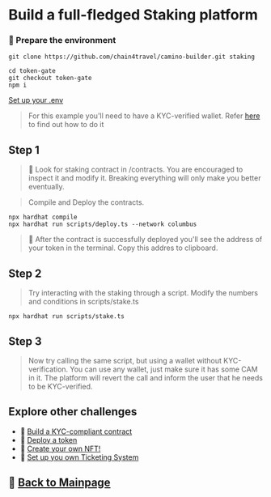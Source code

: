 # Build a full-fledged Staking platform

### 🏁 Prepare the environment

```
git clone https://github.com/chain4travel/camino-builder.git staking

cd token-gate
git checkout token-gate
npm i
```

[Set up your .env](setup/README.md#setting-up-env-file)

> For this example you'll need to have a KYC-verified wallet. Refer [here](https://docs.camino.network/guides/kyc/index.html) to find out how to do it

## Step 1

> 🔧 Look for staking contract in /contracts. You are encouraged to inspect it and modify it. Breaking everything will only make you better eventually.

> Compile and Deploy the contracts.

```
npx hardhat compile
npx hardhat run scripts/deploy.ts --network columbus
```

> 📎 After the contract is successfully deployed you'll see the address of your token in the terminal. Copy this addres to clipboard.


## Step 2

> Try interacting with the staking through a script. Modify the numbers and conditions in scripts/stake.ts

```
npx hardhat run scripts/stake.ts
```

## Step 3

> Now try calling the same script, but using a wallet without KYC-verification. You can use any wallet, just make sure it has some CAM in it. The platform will revert the call and inform the user that he needs to be KYC-verified.


## Explore other challenges
 - 🍇  [Build a KYC-compliant contract](https://github.com/chain4travel/camino-builder/tree/c4t/kyc)
 - 🥝  [Deploy a token](https://github.com/chain4travel/camino-builder/tree/c4t/token)
 - 🍓  [Create your own NFT!](https://github.com/chain4travel/camino-builder/tree/c4t/nft)
 - 🍍  [Set up you own Ticketing System](https://github.com/chain4travel/camino-builder/tree/token-gate/)


## 🎑 [Back to Mainpage](https://github.com/chain4travel/camino-builder)